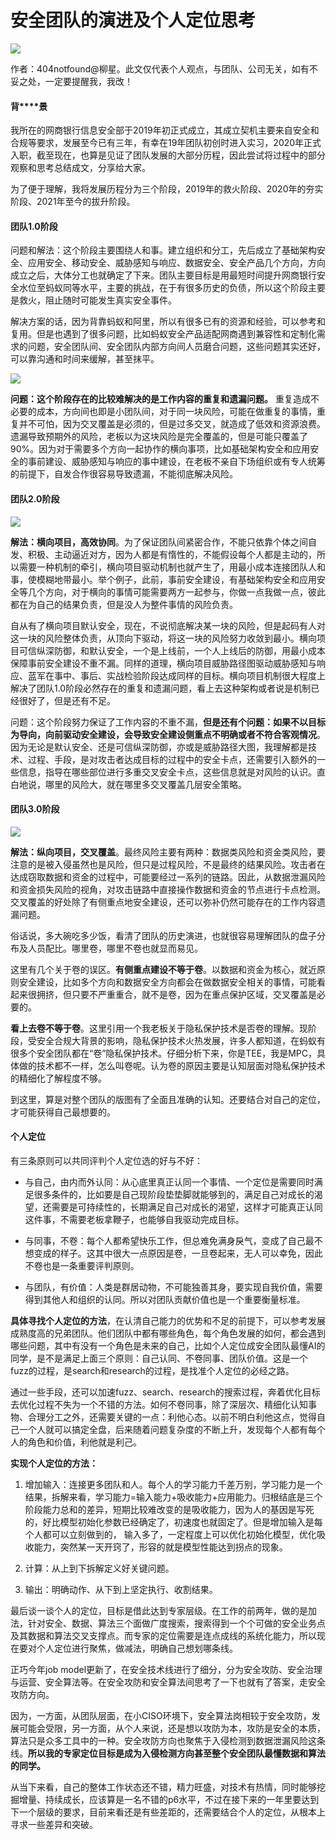 # 安全团队的演进及个人定位思考
![](https://github.com/D0n9/paper_archive/blob/main/paper/picture/2023/2/e82259b7-1f7b-4f1c-8b21-c127023f74b8.png?raw=true)

作者：404notfound@柳星。此文仅代表个人观点，与团队、公司无关，如有不妥之处，一定要提醒我，我改！

#### **背****景**

我所在的网商银行信息安全部于2019年初正式成立，其成立契机主要来自安全和合规等要求，发展至今已有三年，有幸在19年团队初创时进入实习，2020年正式入职，截至现在，也算是见证了团队发展的大部分历程，因此尝试将过程中的部分观察和思考总结成文，分享给大家。

为了便于理解，我将发展历程分为三个阶段，2019年的救火阶段、2020年的夯实阶段、2021年至今的拔升阶段。

#### **团队1.0阶段**

问题和解法：这个阶段主要围绕人和事。建立组织和分工，先后成立了基础架构安全、应用安全、移动安全、威胁感知与响应、数据安全、安全产品几个方向，方向成立之后，大体分工也就确定了下来。团队主要目标是用最短时间提升网商银行安全水位至蚂蚁同等水平，主要的挑战，在于有很多历史的负债，所以这个阶段主要是救火，阻止随时可能发生真实安全事件。

解决方案的话，因为背靠蚂蚁和阿里，所以有很多已有的资源和经验，可以参考和复用。但是也遇到了很多问题，比如蚂蚁安全产品适配网商遇到兼容性和定制化需求的问题，安全团队间、安全团队内部方向间人员磨合问题，这些问题其实还好，可以靠沟通和时间来缓解，甚至抹平。

![](https://github.com/D0n9/paper_archive/blob/main/paper/picture/2023/2/b6140ea9-13dd-40ed-b5d9-e8bd2d3beb8a.png?raw=true)

**问题：这个阶段存在的比较难解决的是工作内容的重复和遗漏问题。** 重复造成不必要的成本，方向间也即是小团队间，对于同一块风险，可能在做重复的事情，重复并不可怕，因为交叉覆盖是必须的，但是过多交叉，就造成了低效和资源浪费。遗漏导致预期外的风险，老板以为这块风险是完全覆盖的，但是可能只覆盖了90%。因为对于需要多个方向一起协作的横向事项，比如基础架构安全和应用安全的事前建设、威胁感知与响应的事中建设，在老板不亲自下场组织或有专人统筹的前提下，自发合作很容易导致遗漏，不能彻底解决风险。

#### **团队2.0阶段**

![](https://github.com/D0n9/paper_archive/blob/main/paper/picture/2023/2/4a4740ae-1f09-4bf1-afc9-dab8474598cb.png?raw=true)

**解法：横向项目，高效协同**。为了保证团队间紧密合作，不能只依靠个体之间自发、积极、主动逼近对方，因为人都是有惰性的，不能假设每个人都是主动的，所以需要一种机制的牵引，横向项目驱动机制也就产生了，用最小成本连接团队人和事，使模糊地带最小。举个例子，此前，事前安全建设，有基础架构安全和应用安全等几个方向，对于横向的事情可能需要两方一起参与，你做一点我做一点，彼此都在为自己的结果负责，但是没人为整件事情的风险负责。

自从有了横向项目默认安全，现在，不说彻底解决某一块的风险，但是起码有人对这一块的风险整体负责，从顶向下驱动，将这一块的风险努力收敛到最小。横向项目可信纵深防御，和默认安全，一个是上线前，一个人上线后的防御，用最小成本保障事前安全建设不重不漏。同样的道理，横向项目威胁路径图驱动威胁感知与响应、蓝军在事中、事后、实战检验阶段达成同样的目标。横向项目机制很大程度上解决了团队1.0阶段必然存在的重复和遗漏问题，看上去这种架构或者说是机制已经很好了，但是还有不足。

问题：这个阶段努力保证了工作内容的不重不漏，**但是还有个问题：如果不以目标为导向，向前驱动安全建设，会导致安全建设侧重点不明确或者不符合客观情况**。因为无论是默认安全、还是可信纵深防御，亦或是威胁路径大图，我理解都是技术、过程、手段，是对攻击者达成目标的过程中的安全卡点，还需要引入额外的一些信息，指导在哪些部位进行多重交叉安全卡点，这些信息就是对风险的认识。直白地说，哪里的风险大，就在哪里多交叉覆盖几层安全策略。

#### **团队3.0阶段**

![](https://github.com/D0n9/paper_archive/blob/main/paper/picture/2023/2/c31b41ea-bcb7-4820-9e5c-3108b986e010.png?raw=true)

**解法：纵向项目，交叉覆盖**。最终风险主要有两种：数据类风险和资金类风险，要注意的是被入侵虽然也是风险，但只是过程风险，不是最终的结果风险。攻击者在达成窃取数据和资金的过程中，可能要经过一系列的链路。因此，从数据泄漏风险和资金损失风险的视角，对攻击链路中直接操作数据和资金的节点进行卡点检测。交叉覆盖的好处除了有侧重点地安全建设，还可以弥补仍然可能存在的工作内容遗漏问题。

俗话说，多大碗吃多少饭，看清了团队的历史演进，也就很容易理解团队的盘子分布及人员配比。哪里卷，哪里不卷也就显而易见。

这里有几个关于卷的误区。**有侧重点建设不等于卷**。以数据和资金为核心，就近原则安全建设，比如多个方向和数据安全方向都会在做数据安全相关的事情，可能看起来很拥挤，但只要不严重重合，就不是卷，因为在重点保护区域，交叉覆盖是必要的。

**看上去卷不等于卷**。这里引用一个我老板关于隐私保护技术是否卷的理解。现阶段，受安全合规大背景的影响，隐私保护技术火热发展，许多人都知道，在蚂蚁有很多个安全团队都在“卷”隐私保护技术。仔细分析下来，你是TEE，我是MPC，具体做的技术都不一样，怎么叫卷呢。认为卷的原因主要是认知层面对隐私保护技术的精细化了解程度不够。

到这里，算是对整个团队的版图有了全面且准确的认知。还要结合对自己的定位，才可能获得自己最想要的。

#### **个人定位**

有三条原则可以共同评判个人定位选的好与不好：

*   与自己，由内而外认同：从心底里真正认同一个事情、一个定位是需要同时满足很多条件的，比如要是自己现阶段垫垫脚就能够到的，满足自己对成长的渴望，还需要是可持续性的，长期满足自己对成长的渴望，这样才可能真正认同这件事，不需要老板拿鞭子，也能够自我驱动完成目标。
    
*   与同事，不卷：每个人都希望快乐工作，但总难免满身戾气，变成了自己最不想变成的样子。这其中很大一点原因是卷，一旦卷起来，无人可以幸免，因此不卷也是一条重要评判原则。
    
*   与团队，有价值：人类是群居动物，不可能独善其身，要实现自我价值，需要得到其他人和组织的认同。所以对团队贡献价值也是一个重要衡量标准。
    

**具体寻找个人定位的方法**，在认清自己能力的优势和不足的前提下，可以参考发展成熟度高的兄弟团队。他们团队中都有哪些角色，每个角色发展的如何，都会遇到哪些问题，其中有没有一个角色是未来的自己，比如个人定位成安全团队最懂AI的同学，是不是满足上面三个原则：自己认同、不卷同事、团队价值。这是一个fuzz的过程，是search和research的过程，是找准个人定位的必经之路。

通过一些手段，还可以加速fuzz、search、research的搜索过程，奔着优化目标去优化过程不失为一个不错的方法。如何不卷同事，除了深层次、精细化认知事物、合理分工之外，还需要关键的一点：利他心态。以前不明白利他这点，觉得自己一个人就可以搞定全盘，后来随着问题复杂度的不断上升，发现每个人都有每个人的角色和价值，利他就是利己。

**实现个人定位的方法：** 

1.  增加输入：连接更多团队和人。每个人的学习能力千差万别，学习能力是一个结果，拆解来看，学习能力=输入能力+吸收能力+应用能力。归根结底是三个阶段能力总和的差异，短期比较难改变的是吸收能力，因为人的基因是写死的，好比模型初始化参数已经确定了，初速度也就固定了。但是增加输入是每个人都可以立刻做到的， 输入多了，一定程度上可以优化初始化模型，优化吸收能力，突然某一天开窍了，形容的就是模型性能达到拐点的现象。
    
2.  计算：从上到下拆解定义好关键问题。
    
3.  输出：明确动作、从下到上坚定执行、收割结果。
    

最后谈一谈个人的定位，目标是借此达到专家层级。在工作的前两年，做的是加法，针对安全、数据、算法三个面做广度搜索，搜索得到一个个可做的安全业务点及其数据和算法交叉支撑点。而专家的定位需要是连点成线的系统化能力，所以现在要对个人定位进行聚焦，做减法，明确自己想划哪条线。

正巧今年job model更新了，在安全技术线进行了细分，分为安全攻防、安全治理与运营、安全算法等。在安全攻防和安全算法间思考了一下也就有了答案，走安全攻防方向。

因为，一方面，从团队层面，在小CISO环境下，安全算法岗相较于安全攻防，发展可能会受限，另一方面，从个人来说，还是想以攻防为本，攻防是安全的本质，算法只是众多工具中的一种。安全攻防方向也聚焦于入侵检测到数据泄漏风险这条线。**所以我的专家定位目标是成为入侵检测方向甚至整个安全团队最懂数据和算法的同学。** 

从当下来看，自己的整体工作状态还不错，精力旺盛，对技术有热情，同时能够挖掘增量、持续成长，应该算是一名不错的p6水平，不过在接下来的一年里要达到下一个层级的要求，目前来看还是有些差距的，还需要结合个人的定位，从根本上寻求一些差异和突破。
